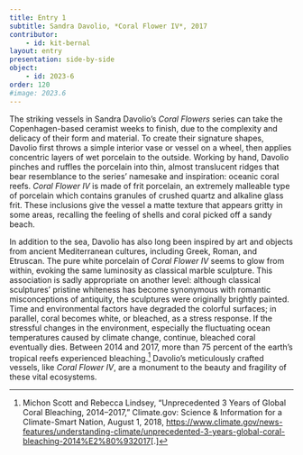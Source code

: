 ```yaml
---
title: Entry 1
subtitle: Sandra Davolio, *Coral Flower IV*, 2017
contributor:
    - id: kit-bernal
layout: entry
presentation: side-by-side
object: 
    - id: 2023-6
order: 120
#image: 2023.6
---
```




The striking vessels in Sandra Davolio’s *Coral Flowers* series can take the Copenhagen-based ceramist weeks to finish, due to the complexity and delicacy of their form and material. To create their signature shapes, Davolio first throws a simple interior vase or vessel on a wheel, then applies concentric layers of wet porcelain to the outside. Working by hand, Davolio pinches and ruffles the porcelain into thin, almost translucent ridges that bear resemblance to the series’ namesake and inspiration: oceanic coral reefs. *Coral Flower IV* is made of frit porcelain, an extremely malleable type of porcelain which contains granules of crushed quartz and alkaline glass frit. These inclusions give the vessel a matte texture that appears gritty in some areas, recalling the feeling of shells and coral picked off a sandy beach.

In addition to the sea, Davolio has also long been inspired by art and objects from ancient Mediterranean cultures, including Greek, Roman, and Etruscan. The pure white porcelain of *Coral Flower IV* seems to glow from within, evoking the same luminosity as classical marble sculpture. This association is sadly appropriate on another level: although classical sculptures’ pristine whiteness has become synonymous with romantic misconceptions of antiquity, the sculptures were originally brightly painted. Time and environmental factors have degraded the colorful surfaces; in parallel, coral becomes white, or bleached, as a stress response. If the stressful changes in the environment, especially the fluctuating ocean temperatures caused by climate change, continue, bleached coral eventually dies. Between 2014 and 2017, more than 75 percent of the earth’s tropical reefs experienced bleaching.[^1] Davolio’s meticulously crafted vessels, like *Coral Flower IV*, are a monument to the beauty and fragility of these vital ecosystems.

[^1]: Michon Scott and Rebecca Lindsey, “Unprecedented 3 Years of Global Coral Bleaching, 2014–2017,” Climate.gov: Science & Information for a Climate-Smart Nation, August 1, 2018, <https://www.climate.gov/news-features/understanding-climate/unprecedented-3-years-global-coral-bleaching-2014%E2%80%932017>[.]
